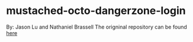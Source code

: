 mustached-octo-dangerzone-login
===============================
By: Jason Lu and Nathaniel Brassell
The origninal repository can be found <a href =https://github.com/jasonluX13/mustached-octo-dangerzone-login>here</a> 
